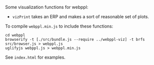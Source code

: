 Some visualization functions for webppl:

* `vizPrint` takes an ERP and makes a sort of reasonable set of plots.

To compile `webppl.min.js` to include these functions:

~~~
cd webppl
browserify -t [./src/bundle.js --require ../webppl-viz] -t brfs src/browser.js > webppl.js
uglifyjs webppl.js > webppl.min.js
~~~

See `index.html` for examples.